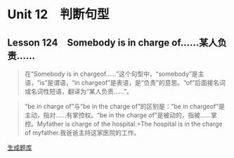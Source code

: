 ﻿ # Unit 12　判断句型
 ## Lesson 124　Somebody is in charge of……某人负责……
 
> 在“Somebody is in chargeof……”这个句型中，“somebody”是主语，“is”是谓语，“in chargeof”是表语，是“负责”的意思。“of”后面接名词或名词性短语，翻译为“某人负责……”。

> “be in charge of”与“be in the charge of”的区别是：“be in chargeof”是主动，指对……有掌控权。“be in the charge of”是被动的，指被……掌控。Myfather is charge of the hospital.=The hospital is in the charge of myfather.我爸爸主持这家医院的工作。


 [生成题库](./question/f124.json)